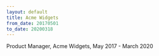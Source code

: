 ```yaml
---
layout: default
title: Acme Widgets
from_date: 20170501
to_date: 20200318
---
```

Product Manager, Acme Widgets, May 2017 - March 2020